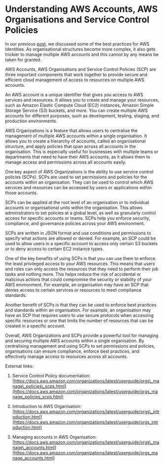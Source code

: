 # Understanding AWS Accounts, AWS Organisations and Service Control Policies

In our previous [post](https://hashnode.com/post/clclv46rf000708l82verd3ym), we discussed some of the best practices for AWS Identities. As organisational structures become more complex, it also gets trickier to manage multiple AWS accounts and this cannot by any means be taken for granted.

AWS Accounts, AWS Organisations and Service Control Policies (SCP) are three important components that work together to provide secure and efficient cloud management of access to resources on multiple AWS accounts.

An AWS account is a unique identifier that gives you access to AWS services and resources. It allows you to create and manage your resources, such as Amazon Elastic Compute Cloud (EC2) instances, Amazon Simple Storage Service (S3) buckets, and more. You can create multiple AWS accounts for different purposes, such as development, testing, staging, and production environments.

AWS Organizations is a feature that allows users to centralise the management of multiple AWS accounts within a single organisation. It allows you to create a hierarchy of accounts, called an organisational structure, and apply policies that span across all accounts in the organisation. This is especially useful for businesses with multiple teams or departments that need to have their AWS accounts, as it allows them to manage access and permissions across all accounts easily.

One key aspect of AWS Organizations is the ability to use service control policies (SCPs). SCPs are used to set permissions and policies for the accounts within an organisation. They can be used to control which AWS services and resources can be accessed by users or applications within those accounts.

SCPs can be applied at the root level of an organisation or to individual accounts or organisational units within the organisation. This allows administrators to set policies at a global level, as well as granularly control access for specific accounts or teams. SCPs help you enforce security, compliance, and governance policies across your AWS environment.

SCPs are written in JSON format and use conditions and permissions to specify what actions are allowed or denied. For example, an SCP could be used to allow users in a specific account to access only certain S3 buckets or to deny access to certain EC2 instance types.

One of the key benefits of using SCPs is that you can use them to enforce the least privileged access to your AWS resources. This means that users and roles can only access the resources that they need to perform their job tasks and nothing more. This helps reduce the risk of accidental or malicious actions that could compromise the security or stability of your AWS environment. For example, an organisation may have an SCP that denies access to certain services or resources to meet compliance standards.

Another benefit of SCPs is that they can be used to enforce best practices and standards within an organisation. For example, an organisation may have an SCP that requires users to use secure protocols when accessing specific resources or one that limits the number of resources that can be created in a specific account.

Overall, AWS Organizations and SCPs provide a powerful tool for managing and securing multiple AWS accounts within a single organisation. By centralising management and using SCPs to set permissions and policies, organisations can ensure compliance, enforce best practices, and effectively manage access to resources across all accounts.

External links:

1. Service Control Policy documentation: [https://docs.aws.amazon.com/organizations/latest/userguide/orgs\_manage\_policies\_scps.html](https://docs.aws.amazon.com/organizations/latest/userguide/orgs_manage_policies_scps.html)
    
2. Introduction to AWS Organisation: [https://docs.aws.amazon.com/organizations/latest/userguide/orgs\_introduction.html](https://docs.aws.amazon.com/organizations/latest/userguide/orgs_introduction.html)
    
3. Managing accounts in AWS Organisation: [https://docs.aws.amazon.com/organizations/latest/userguide/orgs\_manage\_accounts.html](https://docs.aws.amazon.com/organizations/latest/userguide/orgs_manage_accounts.html)